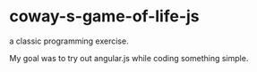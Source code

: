 coway-s-game-of-life-js
=======================

a classic programming exercise.

My goal was to try out angular.js while coding something simple.
